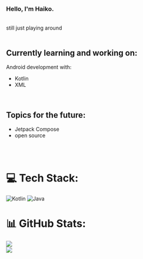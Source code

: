 ### Hello, I'm Haiko.
</br>
still just playing around
</br>
</br>

## Currently learning and working on:

Android development with:
  - Kotlin
  - XML
</br>

## Topics for the future:
- Jetpack Compose
- open source
</br>
</br>


# 💻 Tech Stack:
![Kotlin](https://img.shields.io/badge/kotlin-%237F52FF.svg?style=for-the-badge&logo=kotlin&logoColor=white) ![Java](https://img.shields.io/badge/java-%23ED8B00.svg?style=for-the-badge&logo=openjdk&logoColor=white)
# 📊 GitHub Stats:
![](https://github-readme-stats.vercel.app/api?username=HaikoFL&theme=transparent&hide_border=true&include_all_commits=false&count_private=false)<br/>
![](https://github-readme-streak-stats.herokuapp.com/?user=HaikoFL&theme=transparent&hide_border=true)<br/>


<!--
HaikoFL/HaikoFL is a ✨ special ✨ repository because its `README.md` (this file) appears on your GitHub profile.
You can click the Preview link to take a look at your changes.

![](https://github-readme-stats.vercel.app/api/top-langs/?username=HaikoFL&theme=transparent&hide_border=true&include_all_commits=false&count_private=false&layout=compact)

<!-- Proudly created with GPRM ( https://gprm.itsvg.in ) -->
